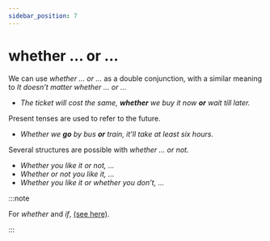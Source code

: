 ```yaml
---
sidebar_position: 7
---
```


# whether … or …

We can use *whether … or …* as a double conjunction, with a similar meaning to *It doesn’t matter whether … or …*

- *The ticket will cost the same, **whether** we buy it now **or** wait till later.*

Present tenses are used to refer to the future.

- *Whether we **go** by bus **or** train, it’ll take at least six hours.*

Several structures are possible with *whether … or not.*

- *Whether you like it or not, …*
- *Whether or not you like it, …*
- *Whether you like it or whether you don’t, …*

:::note

For *whether* and *if*, [(see here)](./../noun-clauses-direct-and-indirect-speech/whether-and-if).

:::
